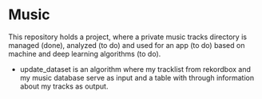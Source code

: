 # Music

This repository holds a project, where a private music tracks directory is managed (done), analyzed (to do) and used for an app (to do) based on machine and deep learning algorithms (to do).
- update_dataset is an algorithm where my tracklist from rekordbox and my music database serve as input and a table with through information about my tracks as output.
